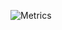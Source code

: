 ![Metrics](https://metrics.lecoq.io/Null-B?template=classic&base.metadata=0&languages=1&isocalendar=1&people=1&lines=1&isocalendar.duration=full-year&languages.limit=8&languages.sections=most-used&languages.colors=github&languages.threshold=0%25&languages.indepth=false&languages.categories=markup%2C%20programming&languages.recent.categories=markup%2C%20programming&languages.recent.load=300&languages.recent.days=14&people.limit=24&people.size=28&people.types=followers%2C%20following&people.identicons=false&people.shuffle=false&config.timezone=Europe%2FSkopje)
<!-- 
<h2> Programing Panguages <img src = "https://media2.giphy.com/media/QssGEmpkyEOhBCb7e1/giphy.gif?cid=ecf05e47a0n3gi1bfqntqmob8g9aid1oyj2wr3ds3mg700bl&rid=giphy.gif" width = 32px> </h2>

<a>
    <img width ='32px' src ='https://raw.githubusercontent.com/rahulbanerjee26/githubAboutMeGenerator/main/icons/python.svg'>
    <img width ='32px' src ='https://raw.githubusercontent.com/rahulbanerjee26/githubAboutMeGenerator/main/icons/html.svg'>
    <img width ='32px' src ='https://raw.githubusercontent.com/rahulbanerjee26/githubAboutMeGenerator/main/icons/css.svg'>
    <img width ='32px' src ='https://icongr.am/devicon/csharp-original.svg?size=128&color=currentColor'>
    <img width ='32px' src ='https://raw.githubusercontent.com/rahulbanerjee26/githubAboutMeGenerator/main/icons/cpp.svg'>
</a>
</br></br>

<h2> Apps for working <img src = "" width = 32px></h2>

<a>
    <img width ='32px' src ='https://icongr.am/devicon/visualstudio-plain.svg?size=128&color=currentColor'>
    <img width ='32px' src ='https://upload.wikimedia.org/wikipedia/commons/thumb/9/9a/Visual_Studio_Code_1.35_icon.svg/1024px-Visual_Studio_Code_1.35_icon.svg.png'>
    <img width ='32px' src ='https://resources.jetbrains.com/storage/products/rider/img/meta/rider_logo_300x300.png'>
    <img width ='32px' src ='https://resources.jetbrains.com/storage/products/pycharm/img/meta/pycharm_logo_300x300.png'>
</a>

<a>
    <img width ='32px' src ='https://raw.githubusercontent.com/rahulbanerjee26/githubAboutMeGenerator/main/icons/github.svg'>
    <img width ='32px' src ='https://raw.githubusercontent.com/rahulbanerjee26/githubAboutMeGenerator/main/icons/git.svg'>
</a>

<a>
    <img width ='32px' src ='https://raw.githubusercontent.com/rahulbanerjee26/githubAboutMeGenerator/main/icons/flutter.svg'></a>
    <a><img width ='32px' src ='https://raw.githubusercontent.com/rahulbanerjee26/githubAboutMeGenerator/main/icons/unity.svg'> </a>
    <a><img width ='32px' src ='https://raw.githubusercontent.com/rahulbanerjee26/githubAboutMeGenerator/main/icons/xamarin.svg'>
</a>
</br>

<h2>Frameworks <img src = "" width = 32px></h2>

<a>
    <img width ='32px' src ='https://raw.githubusercontent.com/rahulbanerjee26/githubAboutMeGenerator/main/icons/dotnet.svg'>
    <img width ='32px' src ='https://upload.wikimedia.org/wikipedia/commons/thumb/e/ee/.NET_Core_Logo.svg/1200px-.NET_Core_Logo.svg.png'>
    <img width ='32px' src ='https://newcastlebeach.org/images/wpf-icon-6.png'>
</a>

<a>
    <img width ='32px' src ='https://raw.githubusercontent.com/rahulbanerjee26/githubAboutMeGenerator/main/icons/discord.svg'>
    <img width ='32px' src ='https://icongr.am/devicon/heroku-original.svg?size=128&color=currentColor'>
</a>

<a>
    <img width ='32px' src ='https://raw.githubusercontent.com/rahulbanerjee26/githubAboutMeGenerator/main/icons/pytorch.svg'>
    <img width ='32px' src ='https://raw.githubusercontent.com/rahulbanerjee26/githubAboutMeGenerator/main/icons/tensorflow.svg'>
    <img width ='32px' src ='https://raw.githubusercontent.com/rahulbanerjee26/githubAboutMeGenerator/main/icons/flask.svg'>
</a> 
-->
